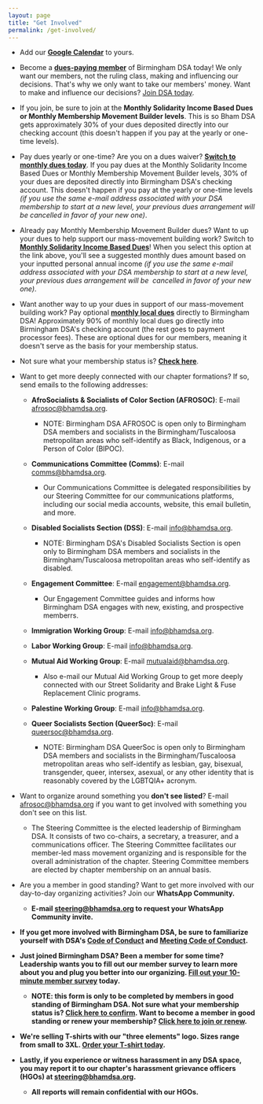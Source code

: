 ```yaml
---
layout: page
title: "Get Involved"
permalink: /get-involved/
---
```


- Add our <b>[Google Calendar](https://calendar.google.com/calendar/u/1?cid=Z3ZncjcxMjR2aWVkZ2t2a2hpZzY1dWw2cW9AZ3JvdXAuY2FsZW5kYXIuZ29vZ2xlLmNvbQ)</b> to yours.

- Become a <b>[dues-paying member](https://dsausa.org/join)</b> of Birmingham DSA today! We only want our members, not the ruling class, making and influencing our decisions. That's why we only want to take our members' money. Want to make and influence our decisions? [Join DSA today](https://dsausa.org/join). 

- If you join, be sure to join at the <b>Monthly Solidarity Income Based Dues or Monthly Membership Movement Builder levels</b>. This is so Bham DSA gets approximately 30% of your dues deposited directly into our checking account (this doesn't happen if you pay at the yearly or one-time levels).

- Pay dues yearly or one-time? Are you on a dues waiver? <b>[Switch to monthly dues today](https://dsausa.org/join)</b>. If you pay dues at the Monthly Solidarity Income Based Dues or Monthly Membership Movement Builder levels, 30% of your dues are deposited directly into Birmingham DSA's checking account. This doesn't happen if you pay at the yearly or one-time levels <i>(if you use the same e-mail address associated with your DSA membership to start at a new level, your previous dues arrangement will be cancelled in favor of your new one)</i>.

- Already pay Monthly Membership Movement Builder dues? Want to up your dues to help support our mass-movement building work? Switch to <b>[Monthly Solidarity Income Based Dues](https://dsausa.org/join)</b>! When you select this option at the link above, you'll see a suggested monthly dues amount based on your inputted personal annual income <i>(if you use the same e-mail address associated with your DSA membership to start at a new level, your previous dues arrangement will be  cancelled in favor of your new one)</i>.

- Want another way to up your dues in support of our mass-movement building work? Pay optional <b>[monthly local dues](https://donorbox.org/bham-dsa-monthly-dues)</b> directly to Birmingham DSA! Approximately 90% of monthly local dues go directly into Birmingham DSA's checking account (the rest goes to payment processor fees). These are optional dues for our members, meaning it doesn't serve as the basis for your membership status.

- Not sure what your membership status is? <b>[Check here](https://proof.dsausa.org)</b>.

- Want to get more deeply connected with our chapter formations? If so, send emails to the following addresses:

    - <b>AfroSocialists & Socialists of Color Section (AFROSOC)</b>: E-mail <a href="mailto:afrosoc@bhamdsa.org?subject=Question for AfroSocialists & Socialists of Color Section">afrosoc@bhamdsa.org</a>. 
        - NOTE: Birmingham DSA AFROSOC is open only to Birmingham DSA members and socialists in the Birmingham/Tuscaloosa metropolitan areas who self-identify as Black, Indigenous, or a Person of Color (BIPOC)</i>.

    - <b>Communications Committee (Comms)</b>: E-mail <a href="mailto:comms@bhamdsa.org?subject=Question for Communications Committee">comms@bhamdsa.org</a>. 
        - Our Communications Committee is delegated responsibilities by our Steering Committee for our communications platforms, including our social media accounts, website, this email bulletin, and more.

    - <b>Disabled Socialists Section (DSS)</b>: E-mail <a href="mailto:afrosoc@bhamdsa.org?subject=Question for Disabled Socialists Section">info@bhamdsa.org</a>. 
        - NOTE: Birmingham DSA's Disabled Socialists Section is open only to Birmingham DSA members and socialists in the Birmingham/Tuscaloosa metropolitan areas who self-identify as disabled.

    - <b>Engagement Committee</b>: E-mail <a href="mailto:engagement@bhamdsa.org?subject=Question for Engagement Committee">engagement@bhamdsa.org</a>.
        - Our Engagement Committee guides and informs how Birmingham DSA engages with new, existing, and prospective memberrs.

    - <b>Immigration Working Group</b>: E-mail <a href="mailto:info@bhamdsa.org?subject=Question for Immigration Working Group">info@bhamdsa.org</a>.

    - <b>Labor Working Group</b>: E-mail <a href="mailto:info@bhamdsa.org?subject=Question for Labor Working Group">info@bhamdsa.org</a>.

    - <b>Mutual Aid Working Group</b>: E-mail <a href="mailto:mutualaid@bhamdsa.org?subject=Question for Mutual Aid Working Group">mutualaid@bhamdsa.org</a>. 
        - Also e-mail our Mutual Aid Working Group to get more deeply connected with our Street Solidarity and Brake Light & Fuse Replacement Clinic programs.

    - <b>Palestine Working Group</b>: E-mail <a href="mailto:info@bhamdsa.org?subject=Question for Palestine Working Group">info@bhamdsa.org</a>.

    - <b>Queer Socialists Section (QueerSoc)</b>: E-mail <a href="mailto:queersoc@bhamdsa.org?subject=Question for Queer Socialists Section">queersoc@bhamdsa.org</a>. 
        - NOTE: Birmingham DSA QueerSoc is open only to Birmingham DSA members and socialists in the Birmingham/Tuscaloosa metropolitan areas who self-identify as lesbian, gay, bisexual, transgender, queer, intersex, asexual, or any other identity that is reasonably covered by the LGBTQIA+ acronym.


- Want to organize around something you <b>don't see listed</b>? E-mail <a href="mailto:steering@bhamdsa.org">afrosoc@bhamdsa.org</a> if you want to get involved with something you don't see on this list.
    - The Steering Committee is the elected leadership of Birmingham DSA. It consists of two co-chairs, a secretary, a treasurer, and a communications officer. The Steering Committee facilitates our member-led mass movement organizing and is responsible for the overall administration of the chapter. Steering Committee members are elected by chapter membership on an annual basis.


- Are you a member in good standing? Want to get more involved with our day-to-day organizing activities? Join our <b>WhatsApp Community<b>. 
    - E-mail <a href="mailto:steering@bhamdsa.org?subject=Request for WhatsApp Community Invite">steering@bhamdsa.org</a> to request your WhatsApp Community invite.


- If you get more involved with Birmingham DSA, be sure to familiarize yourself with DSA's [Code of Conduct](https://www.dsausa.org/dsa-code-of-conduct-for-members) and [Meeting Code of Conduct](https://www.dsausa.org/resources/harassment-and-grievance/dsa-meeting-code-of-conduct-4-7-2020/). 


- Just joined Birmingham DSA? Been a member for some time? Leadership wants you to fill out our <b>member survey</b> to learn more about you and plug you better into our organizing. [Fill out your 10-minute member survey](https://actionnetwork.org/forms/2024-member-survey-2) today. 
    - NOTE: this form is only to be completed by members in good standing of Birmingham DSA. Not sure what your membership status is? [Click here to confirm](https://proof.dsausa.org). Want to become a member in good standing or renew your membership? [Click here to join or renew](https://dsausa.org/join).


- We're selling <b>T-shirts</b> with our "three elements" logo. Sizes range from small to 3XL. [Order your T-shirt today](https://actionnetwork.org/forms/want-to-get-your-t-shirt-with-birmingham-dsas-new-logo-fill-out-this-form).


- Lastly, if you experience or witness harassment in any DSA space, you may report it to our chapter's harassment grievance officers (HGOs) at <a href="mailto:grievance@bhamdsa.org">steering@bhamdsa.org</a>. 
    - All reports will remain confidential with our HGOs.